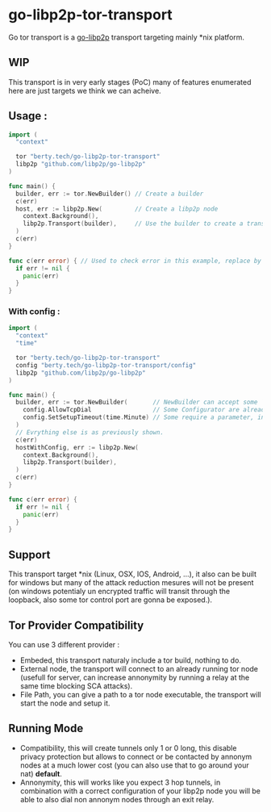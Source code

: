 # go-libp2p-tor-transport
Go tor transport is a [go-libp2p](https://github.com/libp2p/go-libp2p) transport targeting mainly \*nix platform.

## WIP
This transport is in very early stages (PoC) many of features enumerated here are just targets we think we can acheive.

## Usage :
```go
import (
  "context"

  tor "berty.tech/go-libp2p-tor-transport"
  libp2p "github.com/libp2p/go-libp2p"
)

func main() {
  builder, err := tor.NewBuilder() // Create a builder
  c(err)
  host, err := libp2p.New(         // Create a libp2p node
    context.Background(),
    libp2p.Transport(builder),     // Use the builder to create a transport instance (you can't reuse the same builder after that).
  )
  c(err)
}

func c(err error) { // Used to check error in this example, replace by whatever you want.
  if err != nil {
    panic(err)
  }
}
```

### With config :
```go
import (
  "context"
  "time"

  tor "berty.tech/go-libp2p-tor-transport"
  config "berty.tech/go-libp2p-tor-transport/config"
  libp2p "github.com/libp2p/go-libp2p"
)

func main() {
  builder, err := tor.NewBuilder(       // NewBuilder can accept some `config.Configurator`
    config.AllowTcpDial                 // Some Configurator are already ready to use.
    config.SetSetupTimeout(time.Minute) // Some require a parameter, in this case it's a function that will return a Configurator.
  )
  // Evrything else is as previously shown.
  c(err)
  hostWithConfig, err := libp2p.New(
    context.Background(),
    libp2p.Transport(builder),
  )
  c(err)
}

func c(err error) {
  if err != nil {
    panic(err)
  }
}
```

## Support
This transport target \*nix (Linux, OSX, IOS, Android, ...), it also can be built for windows but many of the attack reduction mesures will not be present (on windows potentialy un encrypted traffic will transit through the loopback, also some tor control port are gonna be exposed.).

## Tor Provider Compatibility
You can use 3 different provider :
- Embeded, this transport naturaly include a tor build, nothing to do.
- External node, the transport will connect to an already running tor node (usefull for server, can increase annonymity by running a relay at the same time blocking SCA attacks).
- File Path, you can give a path to a tor node executable, the transport will start the node and setup it.

## Running Mode
- Compatibility, this will create tunnels only 1 or 0 long, this disable privacy protection but allows to connect or be contacted by annonym nodes at a much lower cost (you can also use that to go around your nat) **default**.
- Annonymity, this will works like you expect 3 hop tunnels, in combination with a correct configuration of your libp2p node you will be able to also dial non annonym nodes through an exit relay.
